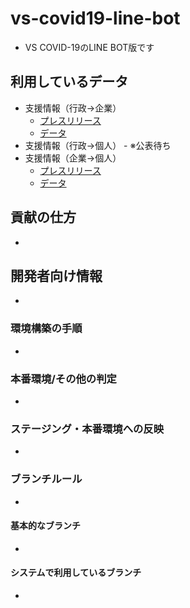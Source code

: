 # vs-covid19-line-bot
- VS COVID-19のLINE BOT版です

## 利用しているデータ
  - 支援情報（行政→企業）
    - [プレスリリース](https://www.soumu.go.jp/menu_news/s-news/01ryutsu06_02000243.html)
    - [データ](https://docs.google.com/spreadsheets/d/1R1tS27iOfJe0fryN6mc_0Sz6lkE3846_jWEeVlz9cpc/edit?usp=sharing)
  -  支援情報（行政→個人）
    - ※公表待ち
  - 支援情報（企業→個人）
    - [プレスリリース](https://www.soumu.go.jp/menu_news/s-news/01ryutsu02_02000267.html)
    - [データ](https://docs.google.com/spreadsheets/d/1IiHUk3D_b6e5BfqFG3ZBxQ8X-QVACdY7CeQeG6C7S1w/edit#gid=0)

## 貢献の仕方
-

## 開発者向け情報
-

### 環境構築の手順
-

### 本番環境/その他の判定
-

### ステージング・本番環境への反映
-

### ブランチルール
-

#### 基本的なブランチ
-

#### システムで利用しているブランチ
-
